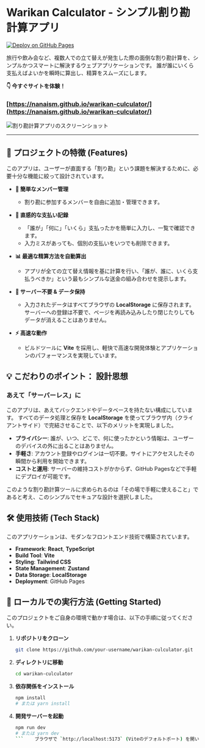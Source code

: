 # Warikan Calculator - シンプル割り勘計算アプリ

[![Deploy on GitHub Pages](https.://img.shields.io/badge/Live%20Demo-nanaism.github.io-green?style=for-the-badge&logo=github)](https://nanaism.github.io/warikan-culculator/)

旅行や飲み会など、複数人での立て替えが発生した際の面倒な割り勘計算を、シンプルかつスマートに解決するウェブアプリケーションです。
誰が誰にいくら支払えばよいかを瞬時に算出し、精算をスムーズにします。

**👇 今すぐサイトを体験！**
### [https://nanaism.github.io/warikan-culculator/](https://nanaism.github.io/warikan-culculator/)

![割り勘計算アプリのスクリーンショット](https://github.com/user-attachments/assets/5b7a3fa2-9c05-4df2-9e53-c5df5872695a)

---

## 🌟 プロジェクトの特徴 (Features)

このアプリは、ユーザーが直面する「割り勘」という課題を解決するために、必要十分な機能に絞って設計されています。

-   **👤 簡単なメンバー管理**
    -   割り勘に参加するメンバーを自由に追加・管理できます。

-   **📝 直感的な支払い記録**
    -   「誰が」「何に」「いくら」支払ったかを簡単に入力し、一覧で確認できます。
    -   入力ミスがあっても、個別の支払いをいつでも削除できます。

-   **📊 最適な精算方法を自動算出**
    -   アプリが全ての立て替え情報を基に計算を行い、「誰が、誰に、いくら支払うべきか」という最もシンプルな送金の組み合わせを提示します。

-   **💾 サーバー不要 & データ保持**
    -   入力されたデータはすべてブラウザの **LocalStorage** に保存されます。サーバーへの登録は不要で、ページを再読み込みしたり閉じたりしてもデータが消えることはありません。

-   **⚡ 高速な動作**
    -   ビルドツールに **Vite** を採用し、軽快で高速な開発体験とアプリケーションのパフォーマンスを実現しています。

## 💡 こだわりのポイント： 設計思想

### あえて「サーバーレス」に

このアプリは、あえてバックエンドやデータベースを持たない構成にしています。
すべてのデータ処理と保存を **LocalStorage** を使ってブラウザ内（クライアントサイド）で完結させることで、以下のメリットを実現しました。

-   **プライバシー**: 誰が、いつ、どこで、何に使ったかという情報は、ユーザーのデバイスの外に出ることはありません。
-   **手軽さ**: アカウント登録やログインは一切不要。サイトにアクセスしたその瞬間から利用を開始できます。
-   **コストと運用**: サーバーの維持コストがかからず、GitHub Pagesなどで手軽にデプロイが可能です。

このような割り勘計算ツールに求められるのは「その場で手軽に使えること」であると考え、このシンプルでセキュアな設計を選択しました。

## 🛠️ 使用技術 (Tech Stack)

このアプリケーションは、モダンなフロントエンド技術で構築されています。

-   **Framework**: **React**, **TypeScript**
-   **Build Tool**: **Vite**
-   **Styling**: **Tailwind CSS**
-   **State Management**: **Zustand**
-   **Data Storage**: **LocalStorage**
-   **Deployment**: GitHub Pages

## 🚀 ローカルでの実行方法 (Getting Started)

このプロジェクトをご自身の環境で動かす場合は、以下の手順に従ってください。

1.  **リポジトリをクローン**
    ```sh
    git clone https://github.com/your-username/warikan-culculator.git
    ```
2.  **ディレクトリに移動**
    ```sh
    cd warikan-culculator
    ```
3.  **依存関係をインストール**
    ```sh
    npm install
    # または yarn install
    ```
4.  **開発サーバーを起動**
    ```sh
    npm run dev
    # または yarn dev
    ```    ブラウザで `http://localhost:5173` (Viteのデフォルトポート) を開いてください。
